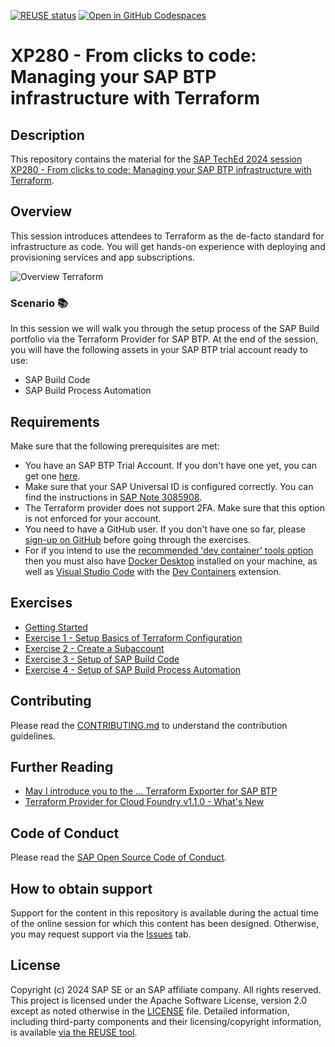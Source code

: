 [![REUSE status](https://api.reuse.software/badge/github.com/SAP-samples/teched2024-XP280)](https://api.reuse.software/info/github.com/SAP-samples/teched2024-XP280)
[![Open in GitHub Codespaces](https://github.com/codespaces/badge.svg)](https://github.com/codespaces/new?hide_repo_select=true&ref=main&repo=841902616&skip_quickstart=true&machine=basicLinux32gb&geo=EuropeWest&devcontainer_path=.devcontainer%2Fdevcontainer.json)

# XP280 - From clicks to code: Managing your SAP BTP infrastructure with Terraform

## Description

This repository contains the material for the [SAP TechEd 2024 session XP280 - From clicks to code: Managing your SAP BTP infrastructure with Terraform](https://www.sap.com/events/teched/virtual/flow/sap/te24/catalog/page/catalog/session/1721065595220001I68E).

## Overview

This session introduces attendees to Terraform as the de-facto standard for infrastructure as code. You will get hands-on experience with deploying and provisioning services and app subscriptions.

![Overview Terraform](./assets/TerraformOverview.png)

### Scenario 📚

In this session we will walk you through the setup process of the SAP Build portfolio via the Terraform Provider for SAP BTP. At the end of the session, you will have the following assets in your SAP BTP trial account ready to use:

- SAP Build Code
- SAP Build Process Automation

## Requirements

Make sure that the following prerequisites are met:

- You have an SAP BTP Trial Account. If you don't have one yet, you can get one [here](https://developers.sap.com/tutorials/hcp-create-trial-account.html).
- Make sure that your SAP Universal ID is configured correctly. You can find the instructions in [SAP Note 3085908](https://me.sap.com/notes/3085908).
- The Terraform provider does not support 2FA. Make sure that this option is not enforced for your account.
- You need to have a GitHub user. If you don't have one so far, please [sign-up on GitHub](https://github.com/signup) before going through the exercises.
- For if you intend to use the [recommended 'dev container' tools option](exercises/ex0/README.md#dev-container-recommended) then you must also have [Docker Desktop](https://www.docker.com/products/docker-desktop/) installed on your machine, as well as [Visual Studio Code](https://code.visualstudio.com/) with the [Dev Containers](https://marketplace.visualstudio.com/items?itemName=ms-vscode-remote.remote-containers) extension.

## Exercises

- [Getting Started](exercises/ex0/README.md)
- [Exercise 1 - Setup Basics of Terraform Configuration](exercises/ex1/README.md)
- [Exercise 2 - Create a Subaccount](exercises/ex2/README.md)
- [Exercise 3 - Setup of SAP Build Code](exercises/ex3/README.md)
- [Exercise 4 - Setup of SAP Build Process Automation](exercises/ex4/README.md)

## Contributing

Please read the [CONTRIBUTING.md](./CONTRIBUTING.md) to understand the contribution guidelines.

## Further Reading

* [May I introduce you to the … Terraform Exporter for SAP BTP](https://www.linkedin.com/pulse/may-i-introduce-you-terraform-exporter-sap-btp-christian-lechner-lgzif/)
* [Terraform Provider for Cloud Foundry v1.1.0 - What's New](https://www.linkedin.com/pulse/terraform-provider-cloud-foundry-v110-whats-new-debaditya-ray-xyxyc/)

## Code of Conduct

Please read the [SAP Open Source Code of Conduct](https://github.com/SAP-samples/.github/blob/main/CODE_OF_CONDUCT.md).

## How to obtain support

Support for the content in this repository is available during the actual time of the online session for which this content has been designed. Otherwise, you may request support via the [Issues](../../issues) tab.

## License

Copyright (c) 2024 SAP SE or an SAP affiliate company. All rights reserved. This project is licensed under the Apache Software License, version 2.0 except as noted otherwise in the [LICENSE](LICENSES/Apache-2.0.txt) file. Detailed information, including third-party components and their licensing/copyright information, is available [via the REUSE tool](https://api.reuse.software/info/github.com/SAP-samples/teched2024-XP280).
